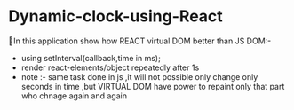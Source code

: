 # Dynamic-clock-using-React
  
  📌In this application show how REACT virtual DOM better than JS DOM:-
  * using setInterval(callback,time in ms);
  * render react-elements/object repeatedly after 1s 
  * note :- same task done in js ,it will not possible only change only seconds in time ,but VIRTUAL DOM have power to repaint only that part who chnage again and         again 
  
  
